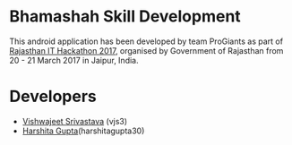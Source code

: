 # Bhamashah Skill Development

This android application has been developed by team ProGiants as part of [Rajasthan IT Hackathon 2017](http://itday.rajasthan.gov.in/), organised by Government of Rajasthan from 20 - 21 March 2017 in Jaipur, India.

# Developers

  - [Vishwajeet Srivastava](vishwajeetsrivastava.com) (vjs3) 
  - [Harshita Gupta](harshitagupta.com)(harshitagupta30)